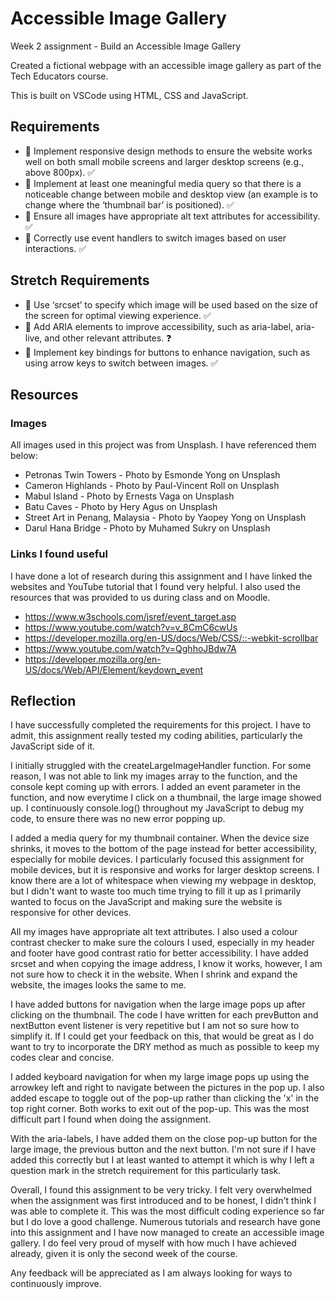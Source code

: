 # Accessible Image Gallery 

Week 2 assignment - Build an Accessible Image Gallery

Created a fictional webpage with an accessible image gallery as part of the Tech Educators course.

This is built on VSCode using HTML, CSS and JavaScript.

## Requirements
* 🎯 Implement responsive design methods to ensure the website works well on both small mobile screens and larger desktop screens (e.g., above 800px). ✅
* 🎯 Implement at least one meaningful media query so that there is a noticeable change between mobile and desktop view (an example is to change where the ‘thumbnail bar’ is positioned). ✅
* 🎯 Ensure all images have appropriate alt text attributes for accessibility. ✅
* 🎯 Correctly use event handlers to switch images based on user interactions. ✅

## Stretch Requirements
* 🏹 Use ‘srcset’ to specify which image will be used based on the size of the screen for optimal viewing experience. ✅
* 🏹 Add ARIA elements to improve accessibility, such as aria-label, aria-live, and other relevant attributes. ❓
* 🏹 Implement key bindings for buttons to enhance navigation, such as using arrow keys to switch between images. ✅

## Resources 

### Images 
All images used in this project was from Unsplash. I have referenced them below:
* Petronas Twin Towers - Photo by Esmonde Yong on Unsplash
* Cameron Highlands - Photo by Paul-Vincent Roll on Unsplash
* Mabul Island - Photo by Ernests Vaga on Unsplash
* Batu Caves - Photo by Hery Agus on Unsplash
* Street Art in Penang, Malaysia - Photo by Yaopey Yong on Unsplash
* Darul Hana Bridge - Photo by Muhamed Sukry on Unsplash

### Links I found useful 
I have done a lot of research during this assignment and I have linked the websites and YouTube tutorial that I found very helpful. I also used the resources that was provided to us during class and on Moodle. 
* https://www.w3schools.com/jsref/event_target.asp
* https://www.youtube.com/watch?v=v_8CmC6cwUs
* https://developer.mozilla.org/en-US/docs/Web/CSS/::-webkit-scrollbar
* https://www.youtube.com/watch?v=QghhoJBdw7A
* https://developer.mozilla.org/en-US/docs/Web/API/Element/keydown_event

## Reflection 

I have successfully completed the requirements for this project. I have to admit, this assignment really tested my coding abilities, particularly the JavaScript side of it. 

I initially struggled with the createLargeImageHandler function. For some reason, I was not able to link my images array to the function, and the console kept coming up with errors. I added an event parameter in the function, and now everytime I click on a thumbnail, the large image showed up. I continuously console.log() throughout my JavaScript to debug my code, to ensure there was no new error popping up. 

I added a media query for my thumbnail container. When the device size shrinks, it moves to the bottom of the page instead for better accessibility, especially for mobile devices. I particularly focused this assignment for mobile devices, but it is responsive and works for larger desktop screens. I know there are a lot of whitespace when viewing my webpage in desktop, but I didn't want to waste too much time trying to fill it up as I primarily wanted to focus on the JavaScript and making sure the website is responsive for other devices. 

All my images have appropriate alt text attributes. I also used a colour contrast checker to make sure the colours I used, especially in my header and footer have good contrast ratio for better accessibility. I have added srcset and when copying the image address, I know it works, however, I am not sure how to check it in the website. When I shrink and expand the website, the images looks the same to me. 

I have added buttons for navigation when the large image pops up after clicking on the thumbnail. The code I have written for each prevButton and nextButton event listener is very repetitive but I am not so sure how to simplify it. If I could get your feedback on this, that would be great as I do want to try to incorporate the DRY method as much as possible to keep my codes clear and concise. 

I added keyboard navigation for when my large image pops up using the arrowkey left and right to navigate between the pictures in the pop up. I also added escape to toggle out of the pop-up rather than clicking the 'x' in the top right corner. Both works to exit out of the pop-up. This was the most difficult part I found when doing the assignment. 

With the aria-labels, I have added them on the close pop-up button for the large image, the previous button and the next button. I'm not sure if I have added this correctly but I at least wanted to attempt it which is why I left a question mark in the stretch requirement for this particularly task.

Overall, I found this assignment to be very tricky. I felt very overwhelmed when the assignment was first introduced and to be honest, I didn't think I was able to complete it. This was the most difficult coding experience so far but I do love a good challenge. Numerous tutorials and research have gone into this assignment and I have now managed to create an accessible image gallery. I do feel very proud of myself with how much I have achieved already, given it is only the second week of the course.

Any feedback will be appreciated as I am always looking for ways to continuously improve.